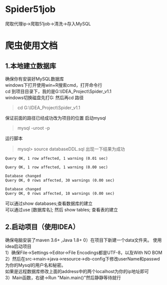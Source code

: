 # Spider51job
爬取代理ip->爬取51job->清洗->存入MySQL
# 爬虫使用文档  
## 1.本地建立数据库 
确保你有安装好MySQL数据库  
windows下打开使用win+R搜索cmd，打开命令行  
cd 到项目目录下，我的是G:\IDEA_Project\Spider_v1.1  
windows切换磁盘先打G: 然后再cd 路径  
> cd G:\IDEA_Project\Spider_v1.1

保证前面的路径已经成功改为项目的位置
启动mysql  
> mysql -uroot -p  

运行脚本  
> mysql> source databaseDDL.sql
出现一下结果为成功
```
Query OK, 1 row affected, 1 warning (0.01 sec)

Query OK, 1 row affected, 1 warning (0.00 sec)

Database changed
Query OK, 0 rows affected, 30 warnings (0.00 sec)

Database changed
Query OK, 0 rows affected, 10 warnings (0.00 sec)
```

可以通过show databases;查看数据库的建立  
可以通过use [数据库名]; 然后 show tables; 查看表的建立

## 2.启动项目（使用IDEA）
确保电脑安装了maven 3.6+ ,Java 1.8+ 
0）在项目下新建一个data文件夹。
使用idea启动项目    
1）确保File->Settings->Editor->File Encodings都是UTF-8，以及With NO BOM   
2）然后在src->main->java->resource->db-config下修改userName和passwd为你的Mysql的用户名和秘密。  
如果是远程数据库修改上面的address中的两个localhost为你的ip地址即可  
3）Main函数，右键->Run "Main.main()"然后静静等待就行